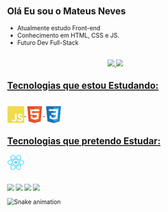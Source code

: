 ## Olá Eu sou o Mateus Neves 

<ul>
    <li>Atualmente estudo Front-end</li>
    <li>Conhecimento em HTML, CSS e JS.</li>
    <li>Futuro Dev Full-Stack</li>
</ul><br>
<div align="center">
  <a href="https://github.com/MateusNeves1302">
  <img height="200em"  src="https://github-readme-stats.vercel.app/api?username=MateusNeves1302&show_icons=true&theme=tokyonight&include_all_commits=true&count_private=true"/>
  <img height="170em" src="https://github-readme-stats.vercel.app/api/top-langs/?username=MateusNeves1302&layout=compact&langs_count=7&theme=tokyonight"/>
</div>

<h2> <b>Tecnologias que estou Estudando:</b></h2>

<div style="display: inline_block"><br>
  <img align="center" alt="Mateus-Js" title="Javascript" height="40" width="40" src="https://raw.githubusercontent.com/devicons/devicon/master/icons/javascript/javascript-plain.svg">
  <img align="center" alt="Mateus-HTML"  title="HTML5" height="40" width="40" src="https://raw.githubusercontent.com/devicons/devicon/master/icons/html5/html5-original.svg">
  <img align="center" alt="Mateus-CSS" title="CSS3" height="40" width="40" src="https://raw.githubusercontent.com/devicons/devicon/master/icons/css3/css3-original.svg">
</div>
  
<h2>Tecnologias que pretendo Estudar: </h2>

<img align="center" alt="Mateus-React" height="40" width="40" src="https://raw.githubusercontent.com/devicons/devicon/master/icons/react/react-original.svg" title="ReactJs">

##

 
<div> 
 <a href="https://www.instagram.com/mateusnss18/?hl=pt-br" title="Instagram" target="_blank"><img src="https://img.shields.io/badge/-Instagram-%23E4405F?style=for-the-badge&logo=instagram&logoColor=white" target="_blank"></a>
 <a href="https://www.facebook.com/mateus.neves.5680/" title="Facebook" target="_blank"><img src="https://img.shields.io/badge/Facebook-1877F2?style=for-the-badge&logo=facebook&logoColor=white" target="_blank"></a>
 <a href = "mailto:nevesmateus1347@gmail.com" title="E-mail" target="_blank"><img src="https://img.shields.io/badge/-Gmail-%23333?style=for-the-badge&logo=gmail&logoColor=white" target="_blank"></a>
 <a href="https://www.linkedin.com/in/mateus-neves-6810741aa/" title="Linkedin" target="_blank"><img src="https://img.shields.io/badge/-LinkedIn-%230077B5?style=for-the-badge&logo=linkedin&logoColor=white" target="_blank"></a> 
 
  ![Snake animation](https://github.com/MateusNeves1302/MateusNeves1302/blob/output/github-contribution-grid-snake.svg)
 
</div>
